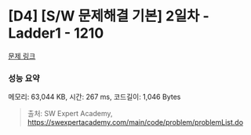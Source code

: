 # [D4] [S/W 문제해결 기본] 2일차 - Ladder1 - 1210 

[문제 링크](https://swexpertacademy.com/main/code/problem/problemDetail.do?contestProbId=AV14ABYKADACFAYh) 

### 성능 요약

메모리: 63,044 KB, 시간: 267 ms, 코드길이: 1,046 Bytes



> 출처: SW Expert Academy, https://swexpertacademy.com/main/code/problem/problemList.do